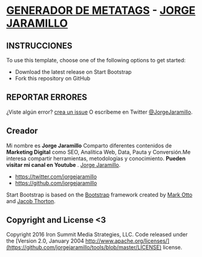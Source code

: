 # [GENERADOR DE METATAGS](http://tools.jorgejaramillo.com/) - [JORGE JARAMILLO](http://jorgejaramillo.com/)


## INSTRUCCIONES

To use this template, choose one of the following options to get started:
* Download the latest release on Start Bootstrap
* Fork this repository on GitHub

## REPORTAR ERRORES

¿Viste algún error? [crea un issue](https://github.com/jorgejaramillo/tools/issues/new) O escríbeme en Twitter [@JorgeJaramillo](https://twitter.com/JorgeJaramillo).

## Creador

Mi nombre es **Jorge Jaramillo** Comparto diferentes contenidos de **Marketing Digital** como SEO, Analítica Web, Data, Pauta y Conversión.Me interesa compartir herramientas, metodologías y conocimiento. **Pueden visitar mi canal en Youtube** . [Jorge Jaramillo](https://www.youtube.com/user/jorgejaramillocom).

* https://twitter.com/jorgejaramillo
* https://github.com/jorgejaramillo

Start Bootstrap is based on the [Bootstrap](http://getbootstrap.com/) framework created by [Mark Otto](https://twitter.com/mdo) and [Jacob Thorton](https://twitter.com/fat).

## Copyright and License <3

Copyright 2016 Iron Summit Media Strategies, LLC. Code released under the [Version 2.0, January 2004 http://www.apache.org/licenses/](https://github.com/jorgejaramillo/tools/blob/master/LICENSE) license.
